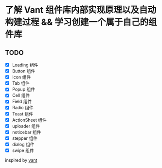 # 了解 Vant 组件库内部实现原理以及自动构建过程 && 学习创建一个属于自己的组件库

## TODO

- [x] Loading 组件
- [x] Button 组件
- [x] Icon 组件
- [x] Tab 组件
- [x] Popup 组件
- [x] Cell 组件
- [x] Field 组件
- [x] Radio 组件
- [x] Toast 组件
- [x] ActionSheet 组件
- [x] uploader 组件
- [x] noticebar 组件
- [x] stepper 组件
- [x] dialog 组件
- [x] swipe 组件

inspired by [vant](https://youzan.github.io/vant/#/zh-CN/intro)

